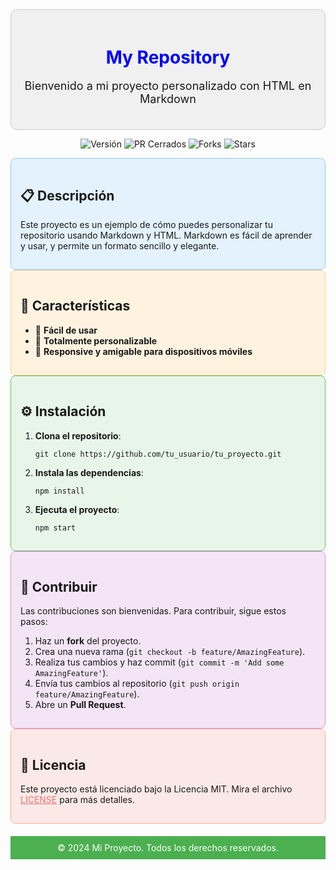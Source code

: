 <div align="center" style="padding: 20px; background-color: #f0f0f0; border-radius: 10px; border: 1px solid #ccc;">
    <h1 style="color: #0000FF; margin-bottom: 15px;"> My Repository</h1>
    <p style="font-size: 18px;">Bienvenido a mi proyecto personalizado con HTML en Markdown</p>
</div>

<p align="center">
    <img src="https://img.shields.io/badge/versión-1.0.0-brightgreen" alt="Versión">
    <img src="https://img.shields.io/github/issues-pr-closed-raw/tu_usuario/tu_proyecto?color=blue" alt="PR Cerrados">
    <img src="https://img.shields.io/github/forks/tu_usuario/tu_proyecto?color=purple" alt="Forks">
    <img src="https://img.shields.io/github/stars/tu_usuario/tu_proyecto?color=yellow" alt="Stars">
</p>

<div style="background-color:#e3f2fd; padding:15px; border-radius:8px; border: 1px solid #90caf9;">
    <h2>📋 Descripción</h2>
    <p>Este proyecto es un ejemplo de cómo puedes personalizar tu repositorio usando Markdown y HTML. Markdown es fácil de aprender y usar, y permite un formato sencillo y elegante.</p>
</div>

<div style="background-color:#fff3e0; padding:15px; border-radius:8px; border: 1px solid #ffcc80;">
    <h2>🎨 Características</h2>
    <ul>
        <li>🚀 <b>Fácil de usar</b></li>
        <li>🎨 <b>Totalmente personalizable</b></li>
        <li>📱 <b>Responsive y amigable para dispositivos móviles</b></li>
    </ul>
</div>

<div style="background-color:#e8f5e9; padding:15px; border-radius:8px; border: 1px solid #66bb6a;">
    <h2>⚙️ Instalación</h2>
    <ol>
        <li><b>Clona el repositorio</b>:
            <pre><code>git clone https://github.com/tu_usuario/tu_proyecto.git</code></pre>
        </li>
        <li><b>Instala las dependencias</b>:
            <pre><code>npm install</code></pre>
        </li>
        <li><b>Ejecuta el proyecto</b>:
            <pre><code>npm start</code></pre>
        </li>
    </ol>
</div>

<div style="background-color:#f3e5f5; padding:15px; border-radius:8px; border: 1px solid #ce93d8;">
    <h2>🤝 Contribuir</h2>
    <p>Las contribuciones son bienvenidas. Para contribuir, sigue estos pasos:</p>
    <ol>
        <li>Haz un <b>fork</b> del proyecto.</li>
        <li>Crea una nueva rama (<code>git checkout -b feature/AmazingFeature</code>).</li>
        <li>Realiza tus cambios y haz commit (<code>git commit -m 'Add some AmazingFeature'</code>).</li>
        <li>Envía tus cambios al repositorio (<code>git push origin feature/AmazingFeature</code>).</li>
        <li>Abre un <b>Pull Request</b>.</li>
    </ol>
</div>

<div style="background-color:#fbe9e7; padding:15px; border-radius:8px; border: 1px solid #ffab91;">
    <h2>📜 Licencia</h2>
    <p>Este proyecto está licenciado bajo la Licencia MIT. Mira el archivo <a href="LICENSE" style="color: #e57373;">LICENSE</a> para más detalles.</p>
</div>

<footer align="center" style="margin-top:20px; padding: 10px; background-color: #4CAF50; color: white;">
    &copy; 2024 Mi Proyecto. Todos los derechos reservados.
</footer>


